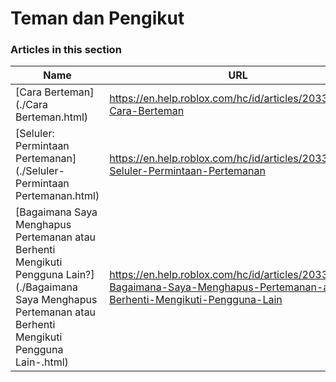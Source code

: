 # Teman dan Pengikut  
### Articles in this section
Name|URL
-|-
[Cara Berteman](./Cara Berteman.html) |https://en.help.roblox.com/hc/id/articles/203313580-Cara-Berteman
[Seluler: Permintaan Pertemanan](./Seluler- Permintaan Pertemanan.html) |https://en.help.roblox.com/hc/id/articles/203313480-Seluler-Permintaan-Pertemanan
[Bagaimana Saya Menghapus Pertemanan atau Berhenti Mengikuti Pengguna Lain?](./Bagaimana Saya Menghapus Pertemanan atau Berhenti Mengikuti Pengguna Lain-.html) |https://en.help.roblox.com/hc/id/articles/203313590-Bagaimana-Saya-Menghapus-Pertemanan-atau-Berhenti-Mengikuti-Pengguna-Lain